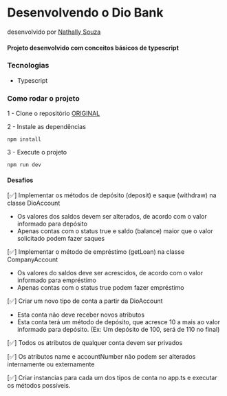 # Desenvolvendo o Dio Bank
desenvolvido por [Nathally Souza](https://github.com/nathsouzadev)

#### Projeto desenvolvido com conceitos básicos de typescript

### Tecnologias
- Typescript

### Como rodar o projeto

1 - Clone o repositório [ORIGINAL](https://github.com/digitalinnovationone/desafio01-ts)

2 - Instale as dependências
    
    npm install

3 - Execute o projeto

    npm run dev

#### Desafios
[✅] Implementar os métodos de depósito (deposit) e saque (withdraw) na classe DioAccount
  - Os valores dos saldos devem ser alterados, de acordo com o valor informado para depósito
  - Apenas contas com o status true e saldo (balance) maior que o valor solicitado podem fazer saques

[✅] Implementar o método de empréstimo (getLoan) na classe CompanyAccount
  - Os valores do saldos deve ser acrescidos, de acordo com o valor informado para empréstimo
  - Apenas contas com o status true podem fazer empréstimo

[✅] Criar um novo tipo de conta a partir da DioAccount
  - Esta conta não deve receber novos atributos
  - Esta conta terá um método de depósito, que acresce 10 a mais ao valor informado para depósito. (Ex: Um depósito de 100, será de 110 no final)

[✅] Todos os atributos de qualquer conta devem ser privados

[✅] Os atributos name e accountNumber não podem ser alterados internamente ou externamente

[✅] Criar instancias para cada um dos tipos de conta no app.ts e executar os métodos possíveis.